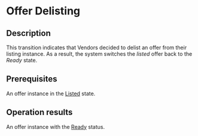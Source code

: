 # Offer Delisting
## Description
This transition indicates that Vendors decided to delist an offer from their listing instance. As a result, the system switches the *listed* offer back to the *Ready* state.
## Prerequisites
An offer instance in the [Listed](s-c-listed.html) state.
## Operation results
An offer instance with the [Ready](s-b-ready.html) status.
